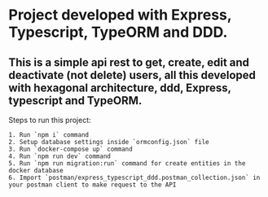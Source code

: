 # Project developed with Express, Typescript, TypeORM and DDD.

## This is a simple api rest to get, create, edit and deactivate (not delete) users, all this developed with hexagonal architecture, ddd, Express, typescript and TypeORM.


Steps to run this project:
```
1. Run `npm i` command
2. Setup database settings inside `ormconfig.json` file
3. Run `docker-compose up` command
4. Run `npm run dev` command
5. Run `npm run migration:run` command for create entities in the docker database
6. Import `postman/express_typescript_ddd.postman_collection.json` in your postman client to make request to the API
```
